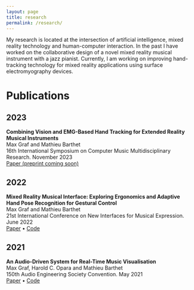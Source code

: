 ```yaml
---
layout: page
title: research
permalink: /research/
---
```

My research is located at the intersection of artificial intelligence, mixed reality technology and human-computer interaction.
In the past I have worked on the collaborative design of a novel mixed reality musical instrument with a jazz 
pianist.
Currently, I am working on improving hand-tracking technology for mixed reality applications using surface 
electromyography devices.

# Publications
## 2023
**Combining Vision and EMG-Based Hand Tracking for Extended Reality Musical Instruments**\
Max Graf and Mathieu Barthet\
16th International Symposium on Computer Music Multidisciplinary Research. November 2023\
<a href="" target="_blank">Paper (preprint 
coming soon)</a>

## 2022
**Mixed Reality Musical Interface: Exploring Ergonomics and Adaptive Hand Pose Recognition for Gestural Control**\
Max Graf and Mathieu Barthet\
21st International Conference on New Interfaces for Musical Expression. June 2022\
<a href="https://nime.pubpub.org/pub/g1ja2o6o/release/1?readingCollection=50ef1fd6" target="_blank">Paper</a>
• <a href="https://github.com/maxgraf96/xrmi-framework-unreal" target="_blank">Code</a>

## 2021
**An Audio-Driven System for Real-Time Music Visualisation**\
Max Graf, Harold C. Opara and Mathieu Barthet\
150th Audio Engineering Society Convention. May 2021\
<a href="https://www.aes.org/e-lib/browse.cfm?elib=21091" target="_blank">Paper</a> •
<a href="https://github.com/maxgraf96/music-vis-backend" target="_blank">Code</a>